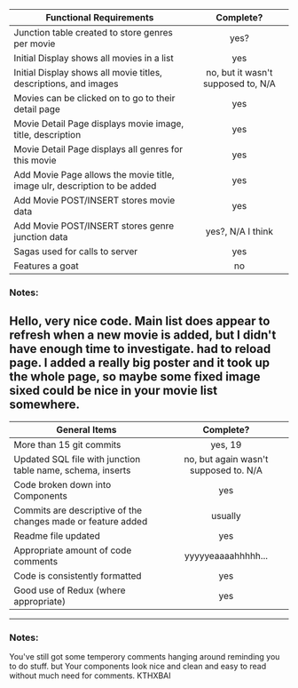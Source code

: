 
| Functional Requirements | Complete? |
| --- | :---: |
| Junction table created to store genres per movie | yes? |
| Initial Display shows all movies in a list | yes |
| Initial Display shows all movie titles, descriptions, and images | no, but it wasn't supposed to, N/A |
| Movies can be clicked on to go to their detail page | yes |
| Movie Detail Page displays movie image, title, description | yes |
| Movie Detail Page displays all genres for this movie | yes |
| Add Movie Page allows the movie title, image ulr, description to be added | yes |
| Add Movie POST/INSERT stores movie data | yes |
| Add Movie POST/INSERT stores genre junction data | yes?, N/A I think |
| Sagas used for calls to server | yes |
| Features a goat | no |


### Notes:
Hello, very nice code. Main list does appear to refresh when a new movie is added, but I didn't have enough time to investigate. had to reload page. I added a really big poster and it took up the whole page, so maybe some 
fixed image sixed could be nice in your movie list somewhere.
---
| General Items | Complete? |
| --- | :---: |
| More than 15 git commits | yes, 19 |
| Updated SQL file with junction table name, schema, inserts | no, but again wasn't supposed to. N/A |
| Code broken down into Components | yes |
| Commits are descriptive of the changes made or feature added | usually |
| Readme file updated | yes |
| Appropriate amount of code comments | yyyyyeaaaahhhhh... |
| Code is consistently formatted | yes |
| Good use of Redux (where appropriate) | yes |
---
### Notes:
You've still got some temperory comments hanging around reminding you to do stuff. but Your components look nice and clean and easy to read without much need for comments.
KTHXBAI
